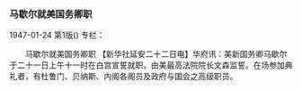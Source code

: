 ### 马歇尔就美国务卿职

1947-01-24
第1版()
专栏：

　　马歇尔就美国务卿职
    【新华社延安二十二日电】华府讯：美新国务卿马歇尔于二十一日上午十一时在白宫宣誓就职，由美最高法院院长文森监誓。在场参加典礼者，有杜鲁门、贝纳斯、内阁各阁员及政府与国会之高级职员。
